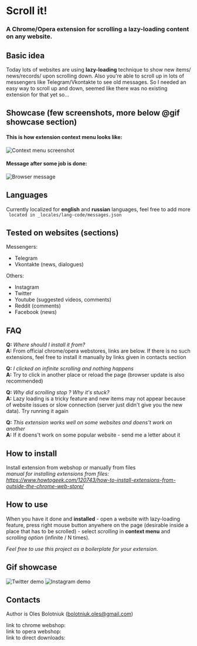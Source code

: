 # Scroll it!
### A Chrome/Opera extension for scrolling a lazy-loading content on any website.

## Basic idea
Today lots of websites are using **lazy-loading** technique to show new items/
news/records/ upon scrolling down. Also you're able to scroll up in lots of
messengers like Telegram/Vkontakte to see old messages. So I needed an easy way
to scroll up and down, seemed like there was no existing extension for that yet
so...

## Showcase (few screenshots, more below @gif showcase section)
#### This is how extension context menu looks like:  
![Context menu screenshot](http://95.85.45.32/assets/context-menu-en.jpg)  
#### Message after some job is done:  
![Browser message](http://95.85.45.32/assets/message-en.jpg)  

## Languages
Currently localized for **english** and **russian** languages, feel free to add more  
` located in _locales/lang-code/messages.json`  

## Tested on websites (sections)
Messengers:  
* Telegram  
* Vkontakte (news, dialogues)  

Others:  
* Instagram  
* Twitter
* Youtube (suggested videos, comments)  
* Reddit (comments)  
* Facebook (news)  

## FAQ
**Q:** *Where should I install it from?*  
**A:** From official chrome/opera webstores, links are below. If there is no such
extensions, feel free to install it manually by links given in contacts section  

**Q:** *I clicked on infinite scrolling and nothing happens*  
**A:** Try to click in another place or reload the page (browser update is also
recommended)  

**Q:** *Why did scrolling stop ? Why it's stuck?*  
**A:** Lazy loading is a tricky feature and new items may not appear because of
website issues   or slow connection (server just didn't give you the new data).
Try running it again  

**Q:** *This extension works well on some websites and doens't work on another*  
**A:** If it doens't work on some popular website - send me a letter about it  

## How to install
Install extension from webshop or manually from files  
*manual for installing extensions from files:   https://www.howtogeek.com/120743/how-to-install-extensions-from-outside-the-chrome-web-store/*

## How to use
When you have it done and **installed** - open a website with lazy-loading
feature, press right mouse button anywhere on the page (desirable inside a place
that has to be scrolled) - select *scrolling* in **context menu**
and *scrolling option* (infinite / N times).

*Feel free to use this project as a boilerplate for your extension.*

## Gif showcase
![Twitter demo](http://95.85.45.32/assets/twitter-infinite.gif)
![Instagram demo](http://95.85.45.32/assets/instagram-finite.gif)

## Contacts
Author is Oles Bolotniuk (bolotniuk.oles@gmail.com)  

link to chrome webshop:  
link to opera webshop:  
link to direct downloads:  
